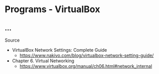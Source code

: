 # Programs - VirtualBox

## ...

Source

- VirtualBox Network Settings: Complete Guide
  - https://www.nakivo.com/blog/virtualbox-network-setting-guide/
- Chapter 6. Virtual Networking
  - https://www.virtualbox.org/manual/ch06.html#network_internal 
